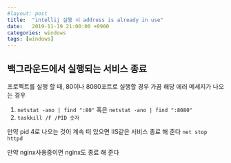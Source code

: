 ```yaml
---
#layout: post
title:  "intellij 실행 시 address is already in use"
date:   2019-11-19 21:00:00 +0900
categories: windows 
tags: [windows]
---
```

## 백그라운드에서 실행되는 서비스 종료 

프로젝트를 실행 할 때, 80이나 8080포트로 실행할 경우 가끔 해당 에러 메세지가 나오는 경우

1.  `netstat -ano | find ":80"` 혹은 `netstat -ano | find ":8080"`
2.  `taskkill /F /PID 숫자`

만약 pid 4로 나오는 것이 계속 떠 있으면 IIS같은 서비스 종료 해 준다
`net stop httpd`

만약 nginx사용중이면 nginx도 종료 해 준다